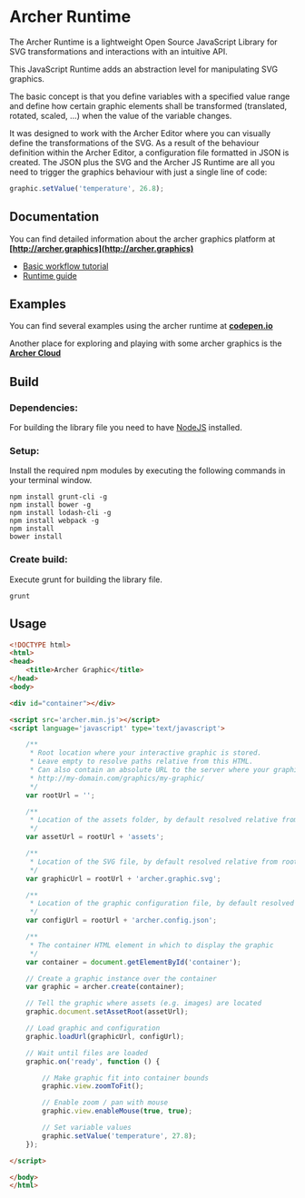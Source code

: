 # Archer Runtime

The Archer Runtime is a lightweight Open Source JavaScript Library for SVG transformations and interactions with an intuitive API.

This JavaScript Runtime adds an abstraction level for manipulating SVG graphics.

The basic concept is that you define variables with a specified value range and define how certain graphic elements shall be transformed (translated, rotated, scaled, …) when the value of the variable changes.

It was designed to work with the Archer Editor where you can visually define the transformations of the SVG. As a result of the behaviour definition within the Archer Editor, a configuration file formatted in JSON is created. The JSON plus the SVG and the Archer JS Runtime are all you need to trigger the graphics behaviour with just a single line of code:

```jsx
graphic.setValue('temperature', 26.8);
```


## Documentation
You can find detailed information about the archer graphics platform at **[http://archer.graphics](http://archer.graphics)**

* [Basic workflow tutorial](https://wiki.archer.graphics/display/ARCHER/Basic+Workflow+Tutorial)
* [Runtime guide](https://wiki.archer.graphics/display/ARCHER/Runtime+Guide)
 
## Examples
You can find several examples using the archer runtime at
**[codepen.io](https://codepen.io/archer-graphics/)**

Another place for exploring and playing with some archer graphics is the
**[Archer Cloud](https://cloud.archer.graphics/host)**


## Build
### Dependencies:
For building the library file you need to have [NodeJS](http://nodejs.org/download/) installed.


### Setup:
Install the required npm modules by executing the following commands in your terminal window.
```shell 
npm install grunt-cli -g
npm install bower -g
npm install lodash-cli -g
npm install webpack -g
npm install
bower install
```
### Create build:
Execute grunt for building the library file.
```shell 
grunt
```
## Usage

```html
<!DOCTYPE html>
<html>
<head>
    <title>Archer Graphic</title>
</head>
<body>

<div id="container"></div>

<script src='archer.min.js'></script>
<script language='javascript' type='text/javascript'>

    /**
     * Root location where your interactive graphic is stored.
     * Leave empty to resolve paths relative from this HTML.
     * Can also contain an absolute URL to the server where your graphic is stored, for example:
     * http://my-domain.com/graphics/my-graphic/
     */
    var rootUrl = '';

    /**
     * Location of the assets folder, by default resolved relative from root URL
     */
    var assetUrl = rootUrl + 'assets';

    /**
     * Location of the SVG file, by default resolved relative from root URL
     */
    var graphicUrl = rootUrl + 'archer.graphic.svg';

    /**
     * Location of the graphic configuration file, by default resolved relative from root URL
     */
    var configUrl = rootUrl + 'archer.config.json';

    /**
     * The container HTML element in which to display the graphic
     */
    var container = document.getElementById('container');

    // Create a graphic instance over the container
    var graphic = archer.create(container);

    // Tell the graphic where assets (e.g. images) are located
    graphic.document.setAssetRoot(assetUrl);

    // Load graphic and configuration
    graphic.loadUrl(graphicUrl, configUrl);

    // Wait until files are loaded
    graphic.on('ready', function () {

        // Make graphic fit into container bounds
        graphic.view.zoomToFit();

        // Enable zoom / pan with mouse
        graphic.view.enableMouse(true, true);

        // Set variable values
        graphic.setValue('temperature', 27.8);
    });

</script>

</body>
</html>
```